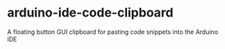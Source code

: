 # arduino-ide-code-clipboard
A floating button GUI clipboard for pasting code snippets into the Arduino IDE
